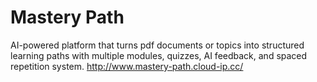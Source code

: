# Mastery Path
AI-powered platform that turns pdf documents or topics into structured learning paths with multiple modules, quizzes, AI feedback, and spaced repetition system.
http://www.mastery-path.cloud-ip.cc/
